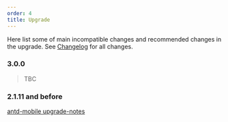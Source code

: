 ```yaml
---
order: 4
title: Upgrade
---
```


Here list some of main incompatible changes and recommended changes in the upgrade. See [Changelog](/changelog) for all changes.

### 3.0.0

> TBC


### 2.1.11 and before

[antd-mobile upgrade-notes](https://github.com/ant-design/ant-design-mobile/blob/master/docs/react/upgrade-notes.en-US.md#1x--20)
